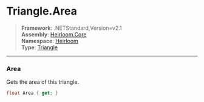 # Triangle.Area

> **Framework**: .NETStandard,Version=v2.1  
> **Assembly**: [Heirloom.Core][0]  
> **Namespace**: [Heirloom][0]  
> **Type**: [Triangle][1]

--------------------------------------------------------------------------------

### Area

Gets the area of this triangle.

```cs
float Area { get; }
```

[0]: ../Heirloom.Core.md
[1]: Heirloom.Triangle.md
